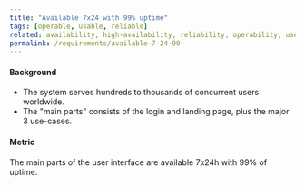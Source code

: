 ```yaml
---
title: "Available 7x24 with 99% uptime"
tags: [operable, usable, reliable]
related: availability, high-availability, reliability, operability, user-error-protection, interaction-capability
permalink: /requirements/available-7-24-99
---
```


<div class="quality-requirement" markdown="1">

#### Background


* The system serves hundreds to thousands of concurrent users worldwide.
* The "main parts" consists of the login and landing page, plus the major 3 use-cases.

#### Metric

The main parts of the user interface are available 7x24h with 99% of uptime.


</div><br>




